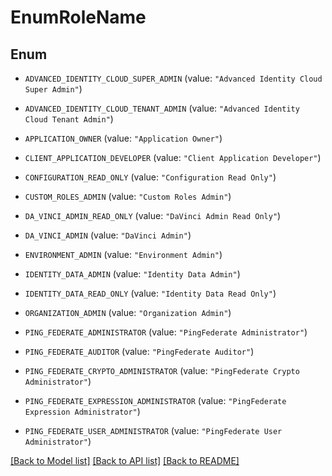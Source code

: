 # EnumRoleName

## Enum


* `ADVANCED_IDENTITY_CLOUD_SUPER_ADMIN` (value: `"Advanced Identity Cloud Super Admin"`)

* `ADVANCED_IDENTITY_CLOUD_TENANT_ADMIN` (value: `"Advanced Identity Cloud Tenant Admin"`)

* `APPLICATION_OWNER` (value: `"Application Owner"`)

* `CLIENT_APPLICATION_DEVELOPER` (value: `"Client Application Developer"`)

* `CONFIGURATION_READ_ONLY` (value: `"Configuration Read Only"`)

* `CUSTOM_ROLES_ADMIN` (value: `"Custom Roles Admin"`)

* `DA_VINCI_ADMIN_READ_ONLY` (value: `"DaVinci Admin Read Only"`)

* `DA_VINCI_ADMIN` (value: `"DaVinci Admin"`)

* `ENVIRONMENT_ADMIN` (value: `"Environment Admin"`)

* `IDENTITY_DATA_ADMIN` (value: `"Identity Data Admin"`)

* `IDENTITY_DATA_READ_ONLY` (value: `"Identity Data Read Only"`)

* `ORGANIZATION_ADMIN` (value: `"Organization Admin"`)

* `PING_FEDERATE_ADMINISTRATOR` (value: `"PingFederate Administrator"`)

* `PING_FEDERATE_AUDITOR` (value: `"PingFederate Auditor"`)

* `PING_FEDERATE_CRYPTO_ADMINISTRATOR` (value: `"PingFederate Crypto Administrator"`)

* `PING_FEDERATE_EXPRESSION_ADMINISTRATOR` (value: `"PingFederate Expression Administrator"`)

* `PING_FEDERATE_USER_ADMINISTRATOR` (value: `"PingFederate User Administrator"`)


[[Back to Model list]](../README.md#documentation-for-models) [[Back to API list]](../README.md#documentation-for-api-endpoints) [[Back to README]](../README.md)



